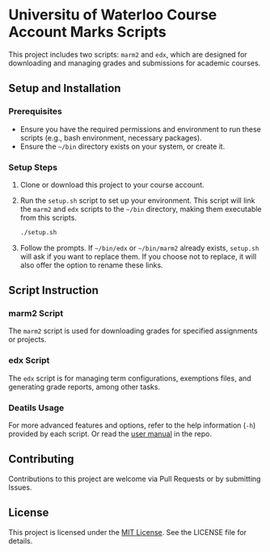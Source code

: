 # Universitu of Waterloo Course Account Marks Scripts

This project includes two scripts: `marm2` and `edx`, which are designed for downloading and managing grades and submissions for academic courses.

## Setup and Installation

### Prerequisites

- Ensure you have the required permissions and environment to run these scripts (e.g., bash environment, necessary packages).
- Ensure the `~/bin` directory exists on your system, or create it.

### Setup Steps

1. Clone or download this project to your course account.

2. Run the `setup.sh` script to set up your environment. This script will link the `marm2` and `edx` scripts to the `~/bin` directory, making them executable from this scripts.

    ```bash
    ./setup.sh
    ```

3. Follow the prompts. If `~/bin/edx` or `~/bin/marm2` already exists, `setup.sh` will ask if you want to replace them. If you choose not to replace, it will also offer the option to rename these links.

## Script Instruction

### marm2 Script

The `marm2` script is used for downloading grades for specified assignments or projects.

### edx Script

The `edx` script is for managing term configurations, exemptions files, and generating grade reports, among other tasks.

### Deatils Usage

For more advanced features and options, refer to the help information (`-h`) provided by each script. Or read the [user manual](user_manual.pdf) in the repo.

## Contributing

Contributions to this project are welcome via Pull Requests or by submitting Issues.

## License

This project is licensed under the [MIT License](LICENSE). See the LICENSE file for details.
